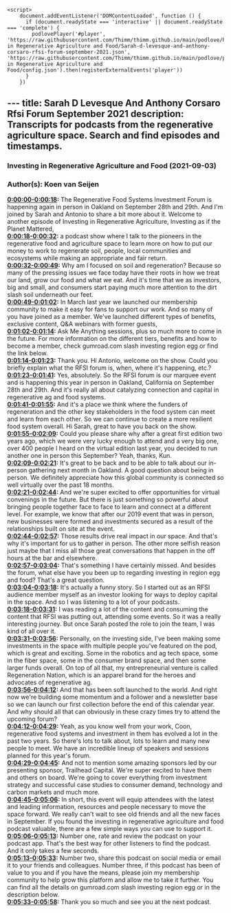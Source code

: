 <script src="https://cdn.podlove.org/web-player/embed.js"></script>
    <script>
        document.addEventListener('DOMContentLoaded', function () {
          if (document.readyState === 'interactive' || document.readyState === 'complete') {
            podlovePlayer('#player', 'https://raw.githubusercontent.com/Thimm/thimm.github.io/main/podlove/https://raw.githubusercontent.com/Thimm/thimm.github.io/main/podlove/podlove/Investing in Regenerative Agriculture and Food/Sarah-d-levesque-and-anthony-corsaro-rfsi-forum-september-2021.json', 'https://raw.githubusercontent.com/Thimm/thimm.github.io/main/podlove/podlove/Investing in Regenerative Agriculture and Food/config.json').then(registerExternalEvents('player'))
          }
        })
  </script>---
title: Sarah D Levesque And Anthony Corsaro Rfsi Forum September 2021
description: Transcripts for podcasts from the regenerative agriculture space. Search and find episodes and timestamps.
---

### Investing in Regenerative Agriculture and Food  (2021-09-03)  
### Author(s): Koen van Seijen  

**[0:00:00-0:00:18](https://investinginregenerativeagriculture.com/sarah-d-levesque-and-anthony-corsaro#t=0:00:00):**  The Regenerative Food Systems Investment Forum is happening again in person in Oakland on September 28th and 29th.  And I'm joined by Sarah and Antonio to share a bit more about it.  Welcome to another episode of Investing in Regenerative Agriculture, Investing as if the Planet Mattered,  
**[0:00:18-0:00:32](https://investinginregenerativeagriculture.com/sarah-d-levesque-and-anthony-corsaro#t=0:00:18):**  a podcast show where I talk to the pioneers in the regenerative food and agriculture space  to learn more on how to put our money to work to regenerate soil, people, local communities and ecosystems  while making an appropriate and fair return.  
**[0:00:32-0:00:49](https://investinginregenerativeagriculture.com/sarah-d-levesque-and-anthony-corsaro#t=0:00:32):**  Why am I focused on soil and regeneration?  Because so many of the pressing issues we face today have their roots in how we treat our land, grow our food and what we eat.  And it's time that we as investors, big and small, and consumers start paying much more attention to the dirt slash soil underneath our feet.  
**[0:00:49-0:01:02](https://investinginregenerativeagriculture.com/sarah-d-levesque-and-anthony-corsaro#t=0:00:49):**  In March last year we launched our membership community to make it easy for fans to support our work.  And so many of you have joined as a member.  We've launched different types of benefits, exclusive content, Q&A webinars with former guests,  
**[0:01:02-0:01:14](https://investinginregenerativeagriculture.com/sarah-d-levesque-and-anthony-corsaro#t=0:01:02):**  Ask Me Anything sessions, plus so much more to come in the future.  For more information on the different tiers, benefits and how to become a member,  check gumroad.com slash investing region egg or find the link below.  
**[0:01:14-0:01:23](https://investinginregenerativeagriculture.com/sarah-d-levesque-and-anthony-corsaro#t=0:01:14):**  Thank you.  Hi Antonio, welcome on the show.  Could you briefly explain what the RFSI forum is, when, where it's happening, etc.?  
**[0:01:23-0:01:41](https://investinginregenerativeagriculture.com/sarah-d-levesque-and-anthony-corsaro#t=0:01:23):**  Yes, absolutely.  So the RFSI forum is our marquee event and is happening this year in person in Oakland, California on September 28th and 29th.  And it's really all about catalyzing connection and capital in regenerative ag and food systems.  
**[0:01:41-0:01:55](https://investinginregenerativeagriculture.com/sarah-d-levesque-and-anthony-corsaro#t=0:01:41):**  And it's a place we think where the funders of regeneration and the other key stakeholders in the food system can meet and learn from each other.  So we can continue to create a more resilient food system overall.  Hi Sarah, great to have you back on the show.  
**[0:01:55-0:02:09](https://investinginregenerativeagriculture.com/sarah-d-levesque-and-anthony-corsaro#t=0:01:55):**  Could you please share why after a great first edition two years ago, which we were very lucky enough to attend and a very big one,  over 400 people I heard on the virtual edition last year, you decided to run another one in person this September?  Yeah, thanks, Kun.  
**[0:02:09-0:02:21](https://investinginregenerativeagriculture.com/sarah-d-levesque-and-anthony-corsaro#t=0:02:09):**  It's great to be back and to be able to talk about our in-person gathering next month in Oakland.  A good question about being in person.  We definitely appreciate how this global community is connected so well virtually over the past 18 months.  
**[0:02:21-0:02:44](https://investinginregenerativeagriculture.com/sarah-d-levesque-and-anthony-corsaro#t=0:02:21):**  And we're super excited to offer opportunities for virtual convenings in the future.  But there is just something so powerful about bringing people together face to face to learn and connect at a different level.  For example, we know that after our 2019 event that was in person, new businesses were formed and investments secured as a result of the relationships built on site at the event.  
**[0:02:44-0:02:57](https://investinginregenerativeagriculture.com/sarah-d-levesque-and-anthony-corsaro#t=0:02:44):**  Those results drive real impact in our space.  And that's why it's important for us to gather in person.  The other more selfish reason just maybe that I miss all those great conversations that happen in the off hours at the bar and elsewhere.  
**[0:02:57-0:03:04](https://investinginregenerativeagriculture.com/sarah-d-levesque-and-anthony-corsaro#t=0:02:57):**  That's something I have certainly missed.  And besides the forum, what else have you been up to regarding investing in region egg and food?  That's a great question.  
**[0:03:04-0:03:18](https://investinginregenerativeagriculture.com/sarah-d-levesque-and-anthony-corsaro#t=0:03:04):**  It's actually a funny story.  So I started out as an RFSI audience member myself as an investor looking for ways to deploy capital in the space.  And so I was listening to a lot of your podcasts.  
**[0:03:18-0:03:31](https://investinginregenerativeagriculture.com/sarah-d-levesque-and-anthony-corsaro#t=0:03:18):**  I was reading a lot of the content and consuming the content that RFSI was putting out, attending some events.  So it was a really interesting journey.  But once Sarah posted the role to join the team, I was kind of all over it.  
**[0:03:31-0:03:56](https://investinginregenerativeagriculture.com/sarah-d-levesque-and-anthony-corsaro#t=0:03:31):**  Personally, on the investing side, I've been making some investments in the space with multiple people you've featured on the pod, which is great and exciting.  Some in the robotics and ag tech space, some in the fiber space, some in the consumer brand space, and then some larger funds overall.  On top of all that, my entrepreneurial venture is called Regeneration Nation, which is an apparel brand for the heroes and advocates of regenerative ag.  
**[0:03:56-0:04:12](https://investinginregenerativeagriculture.com/sarah-d-levesque-and-anthony-corsaro#t=0:03:56):**  And that has been soft launched to the world.  And right now we're building some momentum and a follower and a newsletter base so we can launch our first collection before the end of this calendar year.  And why should all that can obviously in these crazy times try to attend the upcoming forum?  
**[0:04:12-0:04:29](https://investinginregenerativeagriculture.com/sarah-d-levesque-and-anthony-corsaro#t=0:04:12):**  Yeah, as you know well from your work, Coon, regenerative food systems and investment in them has evolved a lot in the past two years.  So there's lots to talk about, lots to learn and many new people to meet.  We have an incredible lineup of speakers and sessions planned for this year's forum.  
**[0:04:29-0:04:45](https://investinginregenerativeagriculture.com/sarah-d-levesque-and-anthony-corsaro#t=0:04:29):**  And not to mention some amazing sponsors led by our presenting sponsor, Trailhead Capital.  We're super excited to have them and others on board.  We're going to cover everything from investment strategy and successful case studies to consumer demand, technology and carbon markets and much more.  
**[0:04:45-0:05:06](https://investinginregenerativeagriculture.com/sarah-d-levesque-and-anthony-corsaro#t=0:04:45):**  In short, this event will equip attendees with the latest and leading information, resources and people necessary to move the space forward.  We really can't wait to see old friends and all the new faces in September.  If you found the investing in regenerative agriculture and food podcast valuable, there are a few simple ways you can use to support it.  
**[0:05:06-0:05:13](https://investinginregenerativeagriculture.com/sarah-d-levesque-and-anthony-corsaro#t=0:05:06):**  Number one, rate and review the podcast on your podcast app.  That's the best way for other listeners to find the podcast.  And it only takes a few seconds.  
**[0:05:13-0:05:33](https://investinginregenerativeagriculture.com/sarah-d-levesque-and-anthony-corsaro#t=0:05:13):**  Number two, share this podcast on social media or email it to your friends and colleagues.  Number three, if this podcast has been of value to you and if you have the means, please join my membership community to help grow this platform and allow me to take it further.  You can find all the details on gumroad.com slash investing region egg or in the description below.  
**[0:05:33-0:05:58](https://investinginregenerativeagriculture.com/sarah-d-levesque-and-anthony-corsaro#t=0:05:33):**  Thank you so much and see you at the next podcast.  